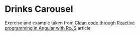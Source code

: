 # Drinks Carousel

Exercise and example taken from [Clean code through Reactive programming in Angular with RxJS](https://www.sipios.com/blog-tech/reactive-programming-rxjs-observables-angular) article
